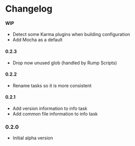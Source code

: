 # Changelog

#### WIP
- Detect some Karma plugins when building configuration
- Add Mocha as a default

#### 0.2.3
- Drop now unused glob (handled by Rump Scripts)

#### 0.2.2
- Rename tasks so it is more consistent

#### 0.2.1
- Add version information to info task
- Add common file information to info task

### 0.2.0
- Initial alpha version
